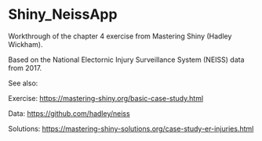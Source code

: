 # Shiny_NeissApp


Workthrough of the chapter 4 exercise from Mastering Shiny (Hadley Wickham).

Based on the National Electornic Injury Surveillance System (NEISS) data from 2017.

See also: 

Exercise:
https://mastering-shiny.org/basic-case-study.html

Data:
https://github.com/hadley/neiss

Solutions:
https://mastering-shiny-solutions.org/case-study-er-injuries.html
